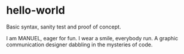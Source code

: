 # hello-world
Basic syntax, sanity test and proof of concept.

I am MANUEL, eager for fun. I wear a smile, everybody run. A graphic communication designer dabbling in the mysteries of code.
